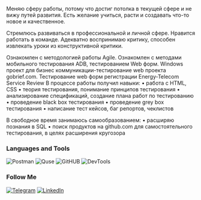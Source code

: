 Меняю сферу работы, потому что достиг потолка в текущей сфере и не вижу путей развития.
Есть желание учиться, расти и создавать что-то новое и качественное.

Стремлюсь развиваться в профессиональной и личной сфере.
Нравится работать в команде.
Адекватно воспринимаю критику, способен извлекать уроки из конструктивной критики.

Ознакомлен с методологией работы Agile.
Ознакомлен с методами мобильного тестирования ADB, тестированием Web форм.
Windows проект для бизнес коммуникации-тестирование web проекта gobrief.com.
Тестирование web форм регистрации Energy-Telecom Service Review
В процессе работы получил навыки:
• работа с HTML, CSS
• теория тестирования, понимание принципов тестирования
• анализирование спецификаций, создание плана работ по тестированию
• проведение black box тестирования
• проведение grey box тестирования
• написание тест кейсов, баг репортов, чеклистов

В свободное время занимаюсь самообразованием:
• расширяю познания в SQL
• поиск продуктов на github.com для самостоятельного тестирования, в целях расширения кругозора

### Languages and Tools
![Postman](https://img.shields.io/badge/-Postman-090909?style=for-the-badge&logo=Postman)
![Quse](https://img.shields.io/badge/-Qase-090909?style=for-the-badge&logo=Quase)
![GitHUB](https://img.shields.io/badge/-github-090909?style=for-the-badge&logo=github)
![DevTools](https://img.shields.io/badge/Devtools-090909?style=for-the-badge&logo=googlechrome)

### Follow Me
[![Telegram](https://img.shields.io/badge/-Telegram-090909?style=for-the-badge&logo=Telegram)](https://t.me/frak1r)
[![LinkedIn](https://img.shields.io/badge/-Linkedin-090909?style=for-the-badge&logo=LinkedIn)](https://www.linkedin.com/in/ilyarum/)